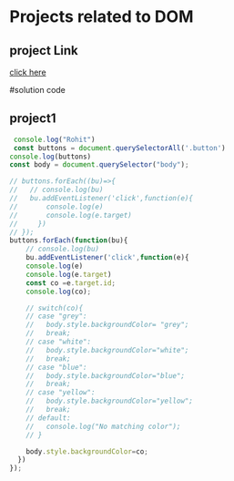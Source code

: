 # Projects related to DOM

## project Link
[click here ](https://stackblitz.com/edit/dom-project-chaiaurcode?file=index.html)

#solution code
## project1
 
``` javascript
 console.log("Rohit")
 const buttons = document.querySelectorAll('.button')
console.log(buttons)
const body = document.querySelector("body");

// buttons.forEach((bu)=>{
//   // console.log(bu)
//   bu.addEventListener('click',function(e){
//       console.log(e)
//       console.log(e.target)
//     })
// });
buttons.forEach(function(bu){
    // console.log(bu)
    bu.addEventListener('click',function(e){
    console.log(e)
    console.log(e.target)    
    const co =e.target.id;
    console.log(co);

    // switch(co){
    // case "grey":
    //   body.style.backgroundColor= "grey";
    //   break;
    // case "white":
    //   body.style.backgroundColor="white";
    //   break;
    // case "blue":
    //   body.style.backgroundColor="blue";
    //   break;
    // case "yellow":
    //   body.style.backgroundColor="yellow";
    //   break; 
    // default:
    //   console.log("No matching color");
    // }

    body.style.backgroundColor=co;
  })
});



```
